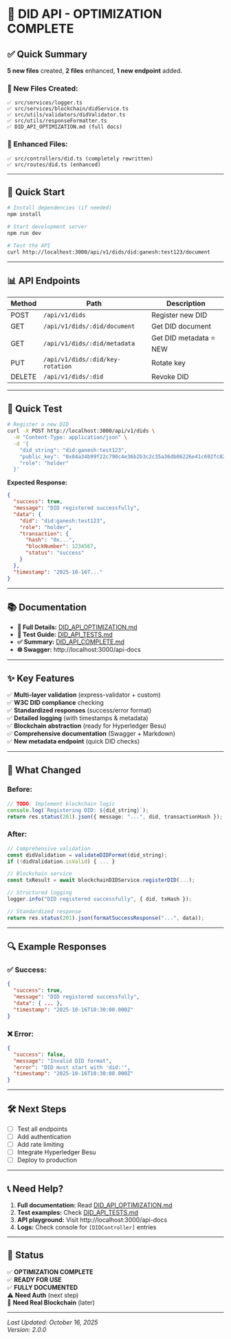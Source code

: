 # 🎉 DID API - OPTIMIZATION COMPLETE

## ✅ Quick Summary

**5 new files** created, **2 files** enhanced, **1 new endpoint** added.

### 📁 New Files Created:
```
✅ src/services/logger.ts
✅ src/services/blockchain/didService.ts
✅ src/utils/validators/didValidator.ts
✅ src/utils/responseFormatter.ts
✅ DID_API_OPTIMIZATION.md (full docs)
```

### 🔧 Enhanced Files:
```
✅ src/controllers/did.ts (completely rewritten)
✅ src/routes/did.ts (enhanced)
```

---

## 🚀 Quick Start

```bash
# Install dependencies (if needed)
npm install

# Start development server
npm run dev

# Test the API
curl http://localhost:3000/api/v1/dids/did:ganesh:test123/document
```

---

## 📊 API Endpoints

| Method | Path | Description |
|--------|------|-------------|
| POST | `/api/v1/dids` | Register new DID |
| GET | `/api/v1/dids/:did/document` | Get DID document |
| GET | `/api/v1/dids/:did/metadata` | Get DID metadata ⭐ NEW |
| PUT | `/api/v1/dids/:did/key-rotation` | Rotate key |
| DELETE | `/api/v1/dids/:did` | Revoke DID |

---

## 🧪 Quick Test

```bash
# Register a new DID
curl -X POST http://localhost:3000/api/v1/dids \
  -H "Content-Type: application/json" \
  -d '{
    "did_string": "did:ganesh:test123",
    "public_key": "0x04a34b99f22c790c4e36b2b3c2c35a36db06226e41c692fc82b8b56ac1c540c5bd5b8dec5235a0fa8722476c7709c02559e3aa73aa03918ba2d492eea75abea235",
    "role": "holder"
  }'
```

**Expected Response:**
```json
{
  "success": true,
  "message": "DID registered successfully",
  "data": {
    "did": "did:ganesh:test123",
    "role": "holder",
    "transaction": {
      "hash": "0x...",
      "blockNumber": 1234567,
      "status": "success"
    }
  },
  "timestamp": "2025-10-16T..."
}
```

---

## 📚 Documentation

- **📖 Full Details:** [DID_API_OPTIMIZATION.md](./DID_API_OPTIMIZATION.md)
- **🧪 Test Guide:** [DID_API_TESTS.md](./DID_API_TESTS.md)
- **✅ Summary:** [DID_API_COMPLETE.md](./DID_API_COMPLETE.md)
- **🌐 Swagger:** http://localhost:3000/api-docs

---

## ✨ Key Features

✅ **Multi-layer validation** (express-validator + custom)  
✅ **W3C DID compliance** checking  
✅ **Standardized responses** (success/error format)  
✅ **Detailed logging** (with timestamps & metadata)  
✅ **Blockchain abstraction** (ready for Hyperledger Besu)  
✅ **Comprehensive documentation** (Swagger + Markdown)  
✅ **New metadata endpoint** (quick DID checks)  

---

## 🎯 What Changed

### Before:
```typescript
// TODO: Implement blockchain logic
console.log(`Registering DID: ${did_string}`);
return res.status(201).json({ message: "...", did, transactionHash });
```

### After:
```typescript
// Comprehensive validation
const didValidation = validateDIDFormat(did_string);
if (!didValidation.isValid) { ... }

// Blockchain service
const txResult = await blockchainDIDService.registerDID(...);

// Structured logging
logger.info("DID registered successfully", { did, txHash });

// Standardized response
return res.status(201).json(formatSuccessResponse("...", data));
```

---

## 🔍 Example Responses

### ✅ Success:
```json
{
  "success": true,
  "message": "DID registered successfully",
  "data": { ... },
  "timestamp": "2025-10-16T10:30:00.000Z"
}
```

### ❌ Error:
```json
{
  "success": false,
  "message": "Invalid DID format",
  "error": "DID must start with 'did:'",
  "timestamp": "2025-10-16T10:30:00.000Z"
}
```

---

## 🛠️ Next Steps

- [ ] Test all endpoints
- [ ] Add authentication
- [ ] Add rate limiting
- [ ] Integrate Hyperledger Besu
- [ ] Deploy to production

---

## 📞 Need Help?

1. **Full documentation:** Read [DID_API_OPTIMIZATION.md](./DID_API_OPTIMIZATION.md)
2. **Test examples:** Check [DID_API_TESTS.md](./DID_API_TESTS.md)
3. **API playground:** Visit http://localhost:3000/api-docs
4. **Logs:** Check console for `[DIDController]` entries

---

## 🎊 Status

✅ **OPTIMIZATION COMPLETE**  
✅ **READY FOR USE**  
✅ **FULLY DOCUMENTED**  
⚠️ **Need Auth** (next step)  
🔴 **Need Real Blockchain** (later)

---

*Last Updated: October 16, 2025*  
*Version: 2.0.0*
